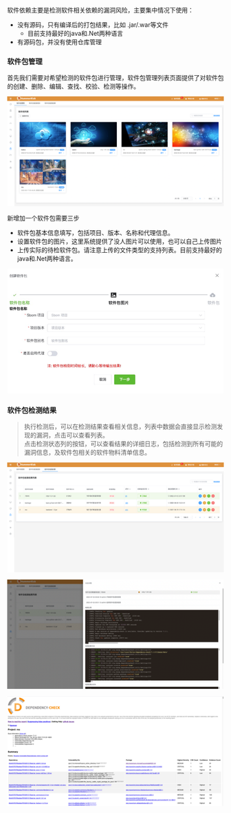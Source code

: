 软件依赖主要是检测软件相关依赖的漏洞风险，主要集中情况下使用：
* 没有源码，只有编译后的打包结果，比如 .jar/.war等文件
  * 目前支持最好的java和.Net两种语言
* 有源码包，并没有使用仓库管理

### 软件包管理   

首先我们需要对希望检测的软件包进行管理，软件包管理列表页面提供了对软件包的创建、删除、编辑、查找、校验、检测等操作。

![软件包管理](../img/user/package.png)

新增加一个软件包需要三步
* 软件包基本信息填写，包括项目、版本、名称和代理信息。
* 设置软件包的图片，这里系统提供了没人图片可以使用，也可以自己上传图片
* 上传实际的待检软件包。请注意上传的文件类型的支持列表。目前支持最好的java和.Net两种语言。

![软件包管理](../img/user/package_add.jpg)


### 软件包检测结果

> 执行检测后，可以在检测结果查看相关信息，列表中数据会直接显示检测发现的漏洞，点击可以查看列表。  
> 点击检测状态列的按钮，可以查看结果的详细日志，包括检测到所有可能的漏洞信息，及软件包相关的软件物料清单信息。

![软件包检测结果](../img/user/package_result.png)

![软件包检测结果](../img/user/package_log.png)

![软件包检测结果](../img/user/package_check.png)
